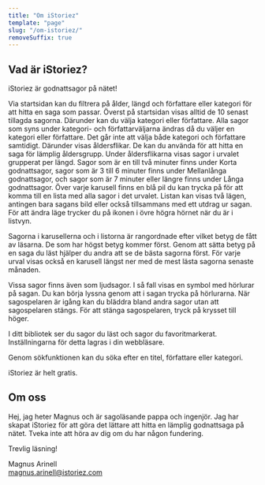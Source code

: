 ```yaml
---
title: "Om iStoriez"
template: "page"
slug: "/om-istoriez/"
removeSuffix: true
---
```


## Vad är iStoriez?

iStoriez är godnattsagor på nätet!

Via startsidan kan du filtrera på ålder, längd och författare eller kategori för att hitta en saga som passar. Överst på startsidan visas alltid de 10 senast tillagda sagorna. Därunder kan du välja kategori eller författare. Alla sagor som syns under kategori- och författarväljarna ändras då du väljer en kategori eller författare. Det går inte att välja både kategori och författare samtidigt. Därunder visas åldersflikar. De kan du använda för att hitta en saga för lämplig åldersgrupp. Under åldersflikarna visas sagor i urvalet grupperat per längd. Sagor som är en till två minuter finns under Korta godnattsagor, sagor som är 3 till 6 minuter finns under Mellanlånga godnattsagor, och sagor som är 7 minuter eller längre finns under Långa godnattsagor. Över varje karusell finns en blå pil du kan trycka på för att komma till en lista med alla sagor i det urvalet. Listan kan visas två lägen, antingen bara sagans bild eller också tillsammans med ett utdrag ur sagan. För att ändra läge trycker du på ikonen i övre högra hörnet när du är i listvyn.

Sagorna i karusellerna och i listorna är rangordnade efter vilket betyg de fått av läsarna. De som har högst betyg kommer först. Genom att sätta betyg på en saga du läst hjälper du andra att se de bästa sagorna först. För varje urval visas också en karusell längst ner med de mest lästa sagorna senaste månaden.

Vissa sagor finns även som ljudsagor. I så fall visas en symbol med hörlurar på sagan. Du kan börja lyssna genom att i sagan trycka på hörlurarna. När sagospelaren är igång kan du bläddra bland andra sagor utan att sagospelaren stängs. För att stänga sagospelaren, tryck på krysset till höger.

I ditt bibliotek ser du sagor du läst och sagor du favoritmarkerat. Inställningarna för detta lagras i din webbläsare.

Genom sökfunktionen kan du söka efter en titel, författare eller kategori.

iStoriez är helt gratis.

## Om oss

Hej, jag heter Magnus och är sagoläsande pappa och ingenjör. Jag har skapat iStoriez för att göra det lättare att hitta en lämplig godnattsaga på nätet. Tveka inte att höra av dig om du har någon fundering.

Trevlig läsning!

Magnus Arinell  
[magnus.arinell@istoriez.com](mailto:magnus.arinell@istoriez.com)
